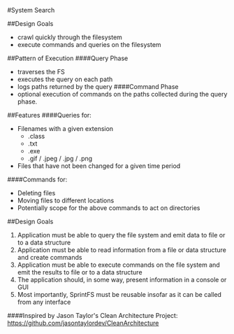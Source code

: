 #System Search

##Design Goals
* crawl quickly through the filesystem
* execute commands and queries on the filesystem

##Pattern of Execution
####Query Phase
* traverses the FS
* executes the query on each path 
* logs paths returned by the query
####Command Phase
* optional execution of commands on the paths collected during the query phase.

##Features
####Queries for:
* Filenames with a given extension
    * .class
    * .txt
    * .exe
    * .gif / .jpeg / .jpg / .png
* Files that have not been changed for a given time period

####Commands for:
* Deleting files
* Moving files to different locations
* Potentially scope for the above commands to act on directories 

##Design Goals
1. Application must be able to query the file system and emit data to file or to a data structure
2. Application must be able to read information from a file or data structure and create commands
3. Application must be able to execute commands on the file system and emit the results to file or to a data structure
4. The application should, in some way, present information in a console or GUI
5. Most importantly, SprintFS must be reusable insofar as it can be called from any interface 

####Inspired by
Jason Taylor's Clean Architecture Project: https://github.com/jasontaylordev/CleanArchitecture
